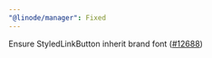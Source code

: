 ```yaml
---
"@linode/manager": Fixed
---
```


Ensure StyledLinkButton inherit brand font ([#12688](https://github.com/linode/manager/pull/12688))
